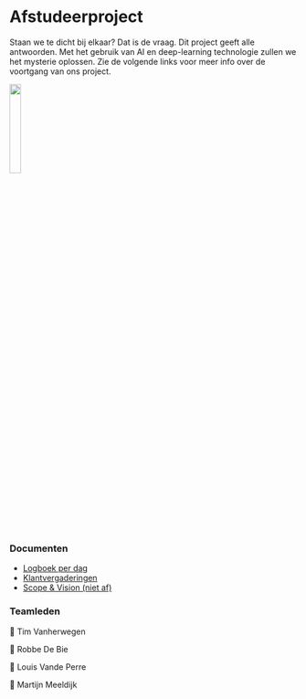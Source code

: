 # Afstudeerproject
Staan we te dicht bij elkaar? Dat is de vraag.
Dit project geeft alle antwoorden. Met het gebruik van AI en deep-learning technologie zullen we het mysterie oplossen. 
Zie de volgende links voor meer info over de voortgang van ons project.

<img src="https://www.osiztechnologies.com/asset/images/inner-pages/ai_ml/artificial-intelligence-(ai)-&-machine-learning-(ml).png" width="20%"/>


### Documenten


* [Logboek per dag](https://github.com/martijnmeeldijk/afstudeerproject/blob/master/docs/dagverslagen.md)
* [Klantvergaderingen](https://github.com/martijnmeeldijk/afstudeerproject/blob/master/docs/klantvergaderingen.md)
* [Scope & Vision (niet af)](https://github.com/martijnmeeldijk/afstudeerproject/blob/master/docs/Scope%20%26%20Vision.md)

### Teamleden

:man: Tim Vanherwegen

:boy: Robbe De Bie

:construction_worker: Louis Vande Perre

:princess: Martijn Meeldijk


